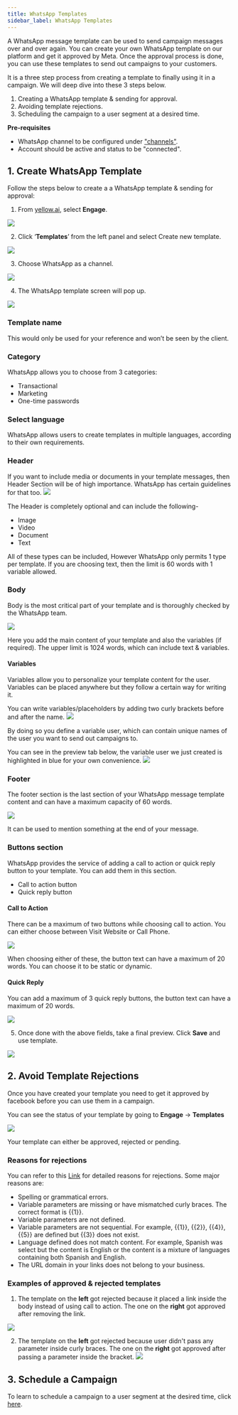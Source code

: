 ```yaml
---
title: WhatsApp Templates
sidebar_label: WhatsApp Templates
---
```



A WhatsApp message template can be used to send  campaign messages over and over again. You can create your own WhatsApp template on our platform and get it approved by Meta. Once the approval process is done, you can use these templates to send out campaigns to your customers. 

It is a three step process from creating a template to finally using it in a campaign. We will deep dive into these 3 steps below.

1. Creating a WhatsApp template & sending for approval.
2. Avoiding template rejections.
3. Scheduling the campaign to a user segment at a desired time.

**Pre-requisites**

* WhatsApp channel to be configured under ["channels"](https://docs.yellow.ai/docs/platform_concepts/channelConfiguration/whatsapp-configuration). 
* Account should be active and status to be "connected". 


## 1. Create WhatsApp Template 

Follow the steps below to create a a WhatsApp template & sending for approval: 


1. From [yellow.ai](https://cloud.yellow.ai/bot/Bot_ID/overview), select **Engage**.

![](https://i.imgur.com/lEMyqEq.png)


2. Click ‘**Templates**’ from the left panel and select Create new template.

![](https://i.imgur.com/wNTLvZc.png)


3. Choose WhatsApp as a channel.

![](https://i.imgur.com/rhprRtz.png)

4. The WhatsApp template screen will pop up.

![](https://i.imgur.com/cbxvaHy.png)


### Template name
This would only be used for your reference and won’t be seen by the client.

### Category

WhatsApp allows you to choose from 3 categories: 
*  Transactional
*  Marketing
*  One-time passwords

### Select language

WhatsApp allows users to create templates in multiple languages, according to their own requirements.

### Header

If you want to include media or documents in your template messages, then Header Section will be of high importance. WhatsApp has certain guidelines for that too.
![](https://i.imgur.com/PvvseSj.png)

The Header is completely optional and can include the following-
* Image 
* Video
* Document
* Text

All of these types can be included, However WhatsApp only permits 1 type per template.
If you are choosing text, then the limit is 60 words with 1 variable allowed.

### Body

Body is the most critical part of your template and is thoroughly checked by the WhatsApp team.

![](https://i.imgur.com/7Jt09JA.png)

Here you add the main content of your template and also the variables (if required).
The upper limit is 1024 words, which can include text & variables.

#### Variables 
Variables allow you to personalize your template content for the user. 
Variables can be placed anywhere but they follow a certain way for writing it.

You can write variables/placeholders by adding two curly brackets before and after the name.
![](https://i.imgur.com/2DX9Uiu.png)

By doing so you define a variable user, which can contain unique names of the user you want to send out campaigns to.

You can see in the preview tab below, the variable user we just created is highlighted in blue for your own convenience.
![](https://i.imgur.com/jRhm0jE.png)

### Footer

The footer section is the last section of your WhatsApp message template content and can have a maximum capacity of 60 words.


![](https://i.imgur.com/0d6Ejs4.png)


It can be used to mention something at the end of your message.

### Buttons section

WhatsApp provides the service of adding a call to action or quick reply button to your template. You can add them in this section.

* Call to action button
* Quick reply button

#### Call to Action

There can be a maximum of two buttons while choosing call to action. You can either choose between Visit Website or Call Phone.

![](https://i.imgur.com/OpV6j9P.png)

When choosing either of these, the button text can have a maximum of 20 words. You can choose it to be static or dynamic.

#### Quick Reply

You can add a maximum of 3 quick reply buttons, the button text can have a maximum of 20 words.

![](https://i.imgur.com/lKAIipS.png)

5. Once done with the above fields, take a final preview. Click **Save** and use template.

![](https://i.imgur.com/mRFh4b7.png)



## 2.  Avoid Template Rejections

Once you have created your template you need to get it approved by facebook before you can use them in a campaign.

You can see the status of your template by going to **Engage** -> **Templates**



![](https://i.imgur.com/I2eSkb7.png)

Your template can either be approved, rejected or pending.

### Reasons for rejections

You can refer to this [Link](https://developers.facebook.com/docs/whatsapp/message-templates/guidelines/) for detailed reasons for rejections. Some major reasons are:

* Spelling or grammatical errors.
* Variable parameters are missing or have mismatched curly braces. The correct format is {{1}}.
* Variable parameters are not defined.
* Variable parameters are not sequential. For example, {{1}}, {{2}}, {{4}}, {{5}} are defined but {{3}} does not exist.
* Language defined does not match content. For example, Spanish was select but the content is English or the content is a mixture of languages containing both Spanish and English.
* The URL domain in your links does not belong to your business.

### Examples of approved & rejected templates

1. The template on the **left** got rejected because it placed a link inside the body instead of using call to action. The one on the **right** got approved after removing the link.

![](https://i.imgur.com/mBJxZ7t.png)


2. The template on the **left** got rejected because user didn't pass any parameter inside curly braces. The one on the **right** got approved after passing a parameter inside the bracket.
![](https://i.imgur.com/OpceI9g.png)


## 3.  Schedule a Campaign

To learn to schedule a campaign to a user segment at the desired time, click [here](https://docs.yellow.ai/docs/platform_concepts/engagement/outbound/outbound-campaigns/whatsapp-campaign).